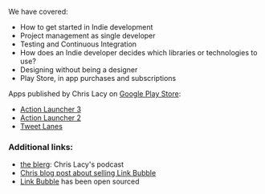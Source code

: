 We have covered:

 - How to get started in Indie development
 - Project management as single developer
 - Testing and Continuous Integration
 - How does an Indie developer decides which libraries or technologies to use?
 - Designing without being a designer
 - Play Store, in app purchases and subscriptions

Apps published by Chris Lacy on [Google Play Store](
https://play.google.com/store/apps/developer?id=Chris+Lacy):
 - [Action Launcher 3](https://play.google.com/store/apps/details?id=com.actionlauncher.playstore)
 - [Action Launcher 2](https://play.google.com/store/apps/details?id=com.chrislacy.actionlauncher.pro)
 - [Tweet Lanes](https://play.google.com/store/apps/details?id=com.tweetlanes.android)

### Additional links:

 - [the blerg](http://theblerg.net/): Chris Lacy's podcast
 - [Chris blog post about selling Link Bubble](http://theblerg.net/post/2015/08/05/ive-sold-link-bubble-tappath-and-all-related-assets)
 - [Link Bubble](https://github.com/brave/browser-android) has been open sourced